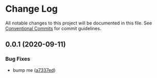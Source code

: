 # Change Log

All notable changes to this project will be documented in this file.
See [Conventional Commits](https://conventionalcommits.org) for commit guidelines.

## 0.0.1 (2020-09-11)


### Bug Fixes

* bump me ([a7337ed](https://github.com/gaurishprabhakar/lernaCheck/commit/a7337ed9a007f282cf1e93b4305b3454195b52c1))

